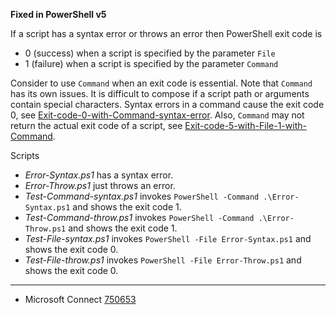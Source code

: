 
**Fixed in PowerShell v5**

If a script has a syntax error or throws an error then PowerShell exit code is

- 0 (success) when a script is specified by the parameter `File`
- 1 (failure) when a script is specified by the parameter `Command`

Consider to use `Command` when an exit code is essential. Note that `Command`
has its own issues. It is difficult to compose if a script path or arguments
contain special characters. Syntax errors in a command cause the exit code 0,
see [Exit-code-0-with-Command-syntax-error](../Exit-code-0-with-Command-syntax-error).
Also, `Command` may not return the actual exit code of a script,
see [Exit-code-5-with-File-1-with-Command](../Exit-code-5-with-File-1-with-Command).

Scripts

- *Error-Syntax.ps1* has a syntax error.
- *Error-Throw.ps1* just throws an error.
- *Test-Command-syntax.ps1* invokes `PowerShell -Command .\Error-Syntax.ps1` and shows the exit code 1.
- *Test-Command-throw.ps1* invokes `PowerShell -Command .\Error-Throw.ps1` and shows the exit code 1.
- *Test-File-syntax.ps1* invokes `PowerShell -File Error-Syntax.ps1` and shows the exit code 0.
- *Test-File-throw.ps1* invokes `PowerShell -File Error-Throw.ps1` and shows the exit code 0.

---

- Microsoft Connect [750653](https://connect.microsoft.com/PowerShell/feedback/details/750653)
